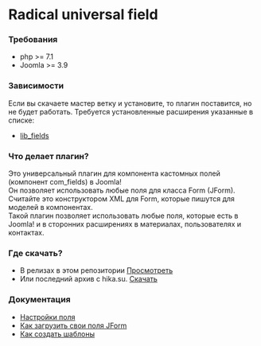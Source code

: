 # Radical universal field

### Требования
- php >= 7.1
- Joomla >= 3.9

### Зависимости
Если вы скачаете мастер ветку и установите, то плагин поставится, но не будет работать. Требуется установленные расширения указанные в списке:
- [lib_fields](https://github.com/JPathRu/lib_fields)

### Что делает плагин?
Это универсальный плагин для компонента кастомных полей (компонент com_fields) в Joomla! <br/>
Он позволяет использовать любые поля для класса Form (JForm). <br/>
Считайте это конструктором XML для Form, которые пишутся для моделей в компонентах. <br/>
Такой плагин позволяет использовать любые поля, которые есть в Joomla! и в сторонних расширениях в материалах, пользователях и контактах.


### Где скачать?
- В релизах в этом репозитории [Просмотреть](https://github.com/Delo-Design/radicaluniversalfield/releases)
- Или последний архив с hika.su. [Скачать](https://hika.su/builds/free/dev_pkg_radicaluniversalfield.zip)


###  Документация
- [Настройки поля]()
- [Как загрузить свои поля JForm]()
- [Как создать шаблоны]()